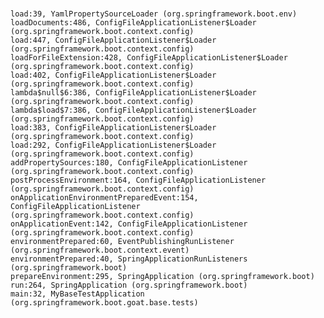 #
    load:39, YamlPropertySourceLoader (org.springframework.boot.env)
    loadDocuments:486, ConfigFileApplicationListener$Loader (org.springframework.boot.context.config)
    load:447, ConfigFileApplicationListener$Loader (org.springframework.boot.context.config)
    loadForFileExtension:428, ConfigFileApplicationListener$Loader (org.springframework.boot.context.config)
    load:402, ConfigFileApplicationListener$Loader (org.springframework.boot.context.config)
    lambda$null$6:386, ConfigFileApplicationListener$Loader (org.springframework.boot.context.config)
    lambda$load$7:386, ConfigFileApplicationListener$Loader (org.springframework.boot.context.config)
    load:383, ConfigFileApplicationListener$Loader (org.springframework.boot.context.config)
    load:292, ConfigFileApplicationListener$Loader (org.springframework.boot.context.config)
    addPropertySources:180, ConfigFileApplicationListener (org.springframework.boot.context.config)
    postProcessEnvironment:164, ConfigFileApplicationListener (org.springframework.boot.context.config)
    onApplicationEnvironmentPreparedEvent:154, ConfigFileApplicationListener (org.springframework.boot.context.config)
    onApplicationEvent:142, ConfigFileApplicationListener (org.springframework.boot.context.config)
    environmentPrepared:60, EventPublishingRunListener (org.springframework.boot.context.event)
    environmentPrepared:40, SpringApplicationRunListeners (org.springframework.boot)
    prepareEnvironment:295, SpringApplication (org.springframework.boot)
    run:264, SpringApplication (org.springframework.boot)
    main:32, MyBaseTestApplication (org.springframework.boot.goat.base.tests)